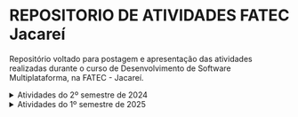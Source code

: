 # REPOSITORIO DE ATIVIDADES FATEC Jacareí
  Repositório voltado para postagem e apresentação das atividades realizadas durante o curso de Desenvolvimento de Software Multiplataforma, na FATEC - Jacareí.

<details>
<summary> Atividades do 2º semestre de 2024 </summary>

 | Desenvolvimento WEB |
 |----|
 | [`Atividade 1`](./2s2024/DesenvolvimentoWeb/lista1/) |
 | [`Atividade 2`](./2s2024/DesenvolvimentoWeb/lista2.html) |
 | [`Atividade 3`](./2s2024/DesenvolvimentoWeb/atividade3-240917/)|
 | [`Atividade 4`](./2s2024/DesenvolvimentoWeb/241001/)|
 | [`Atividade 5`](./2s2024/DesenvolvimentoWeb/lista5)|
 | [`Atividade 6 - Bootstrap`](./2s2024/DesenvolvimentoWeb/bootstrap/)|
 | [`Atividade 7`](./2s2024/DesenvolvimentoWeb/lista7/)|
 
 | Algoritimo (atividades de revisão)|
 |----|
 | [`Atividade Aula 6`](./2s2024/Algoritmo/AtividadeAula6/) |
 | [`Atividade 1`](./2s2024/Algoritmo/atividade1) |
 | [`Atividade 2`](./2s2024/Algoritmo/atividade2) |
 | [`Atividade 3`](./2s2024/Algoritmo/atividade3) |
 | [`Atividade 4`](./2s2024/Algoritmo/atividade4) |

 | Modelagem de Banco de Dados |
 |----|
 | [`Atividade 1`](./2s2024/MB/atividade1/lista1.txt) |
 | [`Atividade 2`](./2s2024/MB/atividade2/atvReposicao20-11.txt) |
</details>
<details>
<summary> Atividades do 1º semestre de 2025 </summary>

 | Programação Web II |
 |----|
 | [`Atividade 1`](./1s2025/web2/Atv1Props/front/) |
 | [`Atividade 2`](./1s2025/web2/atvContext/front/) |
 | [`Atividade 3`](./1s2025/web2/atv3/front/) |
 | [`Atividade 4`](./1s2025/web2/atv4/front/) |
 | [`Atividade 5`](./1s2025/web2/atv5) |
 | [`Atividade 6`](./1s2025/web2/atv6) |
 | [`Atividade 7`](./1s2025/web2/atv7/) |
 | [`Atividade 8`](./1s2025/web2/atividade8/) |

 | Matematica para Computação |
 |----|
 | [`Atividade individual 1`](./1s2025/matComputacao/exercicioIndividual1) |

 | Estrutura de Dados |
 |----|
 | [`Atividade individual 1`](./1s2025/EstruturaDados/exercicioIndividual1/) |
 
 | Tecnicas de Programação |
 |----|
 | [`Aula 4`](./1s2025/TecProg/Aula4/) |
 | [`Aula 5`](./1s2025/TecProg/Aula5/) |
 | [`Aula 6`](./1s2025/TecProg/Aula6/) |


</details>